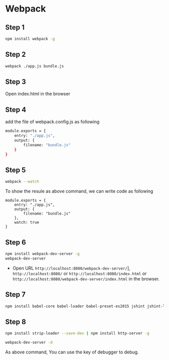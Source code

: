 # Webpack

## Step 1
```bash
npm install webpack -g
```

## Step 2
```bash
webpack ./app.js bundle.js
```

## Step 3
Open index.html in the browser

## Step 4
add the file of webpack.config.js as following

```bash
module.exports = {
    entry: "./app.js",
    output: {
        filename: "bundle.js"
    }
}
```

## Step 5
```bash
webpack --watch
```

To show the resule as above command, we can write code as following
```
module.exports = {
    entry: "./app.js",
    output: {
        filename: "bundle.js"
    },
    watch: true
}
```

## Step 6
```bash
npm install webpack-dev-server -g
webpack-dev-server
```

* Open URL `http://localhost:8080/webpack-dev-server/`], `http://localhost:8080/` or `http://localhost:8080/index.html` or `http://localhost:8080/webpack-dev-server/index.html` in the browser.

## Step 7
```bash
npm install babel-core babel-loader babel-preset-es2015 jshint jshint-loader node-libs-browser --save-dev
```

## Step 8
```bash
npm install strip-loader --save-dev | npm install http-server -g
```

```bash
webpack-dev-server -d
```

As above command, You can use the key of debugger to debug.

